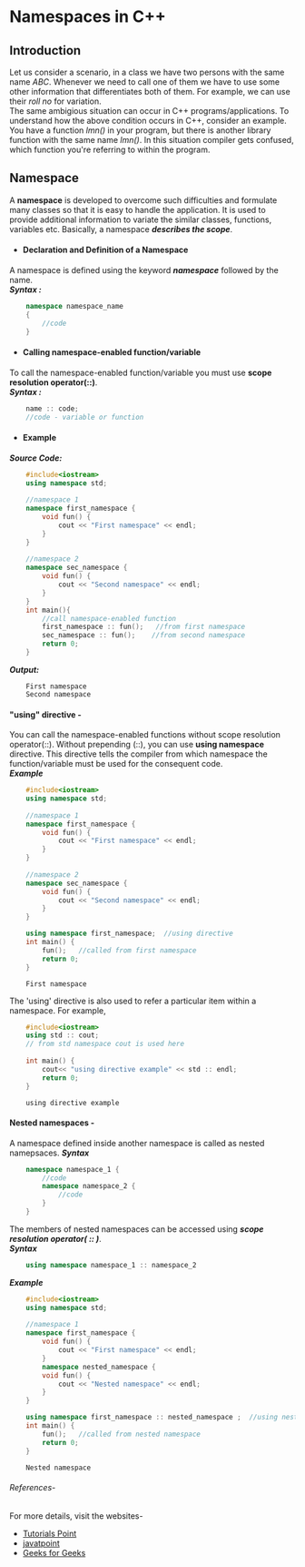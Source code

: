 # Namespaces in C++  
## Introduction  
Let us consider a scenario, in a class we have two persons with the same name *ABC*. Whenever we need to call one of them we have to use some other information that differentiates both of them. For example, we can use their *roll no* for variation.  
The same ambigious situation can occur in C++ programs/applications. To understand how the above condition occurs in C++, consider an example. You have a function *lmn()* in your program, but there is another library function with the same name *lmn()*. In this situation compiler gets confused, which function you're referring to within the program.    
## Namespace  
A **namespace** is developed to overcome such difficulties and formulate many classes so that it is easy to handle the application. It is used to provide additional information to variate the similar classes, functions, variables etc. Basically, a namespace ***describes the scope***.  
- #### Declaration and Definition of a Namespace  
A namespace is defined using the keyword ***namespace*** followed by the name.  
***Syntax :***
~~~CPP
	namespace namespace_name
	{
		//code
	}
~~~
- #### Calling namespace-enabled function/variable  
To call the namespace-enabled function/variable you must use **scope resolution operator(::)**.  
***Syntax :***
~~~CPP
	name :: code;
	//code - variable or function
~~~  
- #### Example  
***Source Code:***
~~~CPP
	#include<iostream>
	using namespace std;
	
	//namespace 1
	namespace first_namespace {
		void fun() {
			cout << "First namespace" << endl;
		}
	}
	
	//namespace 2
	namespace sec_namespace {
		void fun() {
			cout << "Second namespace" << endl;
		}
	}
	int main(){
		//call namespace-enabled function
		first_namespace :: fun();   //from first namespace
		sec_namespace :: fun();    //from second namespace
		return 0;
	}
~~~
***Output:***
~~~output
	First namespace
	Second namespace
~~~  
#### "using" directive -  
You can call the namespace-enabled functions without scope resolution operator(::). Without prepending (::), you can use **using namespace** directive. This directive tells the compiler from which namespace the function/variable must be used for the consequent code.  
***Example***
~~~CPP
	#include<iostream>
	using namespace std;
	
	//namespace 1
	namespace first_namespace {
		void fun() {
			cout << "First namespace" << endl;
		}
	}
	
	//namespace 2
	namespace sec_namespace {
		void fun() {
			cout << "Second namespace" << endl;
		}
	}

	using namespace first_namespace;  //using directive
	int main() {
		fun();   //called from first namespace
		return 0;
	}
~~~	 
~~~output
	First namespace
~~~  
The 'using' directive is also used to refer a particular item within a namespace. For example,
~~~CPP
	#include<iostream>
	using std :: cout; 
	// from std namespace cout is used here 
	
	int main() {
		cout<< "using directive example" << std :: endl;
		return 0;
	}
~~~
~~~output
	using directive example
~~~  
#### Nested namespaces -  
A namespace defined inside another namespace is called as nested namepsaces. 
***Syntax***
~~~CPP
	namespace namespace_1 {
		//code
		namespace namespace_2 {
			//code
		}
	}
~~~  
The members of nested namespaces can be accessed using ***scope resolution operator( :: )***.  
***Syntax***
~~~CPP
	using namespace namespace_1 :: namespace_2
~~~
***Example***
~~~CPP
	#include<iostream>
	using namespace std;
	
	//namespace 1
	namespace first_namespace {
		void fun() {
			cout << "First namespace" << endl;
		}
		namespace nested_namespace {
		void fun() {
			cout << "Nested namespace" << endl;
		}
	}

	using namespace first_namespace :: nested_namespace ;  //using nested namespace
	int main() {
		fun();   //called from nested namespace
		return 0;
	}
~~~	
~~~output
	Nested namespace
~~~  
###### References-
For more details, visit the websites-
- [Tutorials Point](https://www.tutorialspoint.com/cplusplus/cpp_namespaces.htm)
- [javatpoint](https://www.javatpoint.com/cpp-namespaces)
- [Geeks for Geeks](https://www.geeksforgeeks.org/namespace-in-c/)
